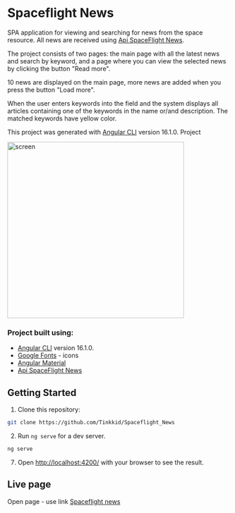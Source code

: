 # Spaceflight News
SPA application for viewing and searching for news from the space resource. All news are received using [Api SpaceFlight News](https://spaceflightnewsapi.net/).

The project consists of two pages: the main page with all the latest news and search by keyword, and a page where you can view the selected news by clicking the button "Read more".

10 news are displayed on the main page, more news are added when you press the button "Load more".

When the user enters keywords into the field and the system displays all articles containing one of the keywords in the name or/and description. The matched keywords have yellow color.

This project was generated with [Angular CLI](https://github.com/angular/angular-cli) version 16.1.0.
Project

<span>
<img src="https://photos.google.com/search/_tra_/photo/AF1QipPOYGmbV1WW5WTJwJQ5cnK3ZW_I67aJKDM_TJhY" width="400" title="screen">
</span>

### Project built using:
- [Angular CLI](https://github.com/angular/angular-cli) version 16.1.0.
- [Google Fonts](https://fonts.google.com/) - icons
- [Angular Material](https://material.angular.io/)
- [Api SpaceFlight News](https://spaceflightnewsapi.net/)


## Getting Started
1. Clone this repository:

```bash
git clone https://github.com/Tinkkid/Spaceflight_News
```

2. Run `ng serve` for a dev server. 

```bash
ng serve
```


7. Open [http://localhost:4200/](http://localhost:4200/) with your browser to see the result.

## Live page
Open page - use link [Spaceflight news](https://tinkkid-space-4d20e6.netlify.app/)



